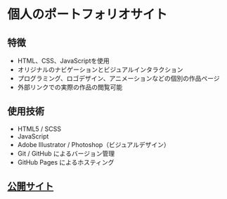 # 個人のポートフォリオサイト

## 特徴

- HTML、CSS、JavaScriptを使用
- オリジナルのナビゲーションとビジュアルインタラクション
- プログラミング、ロゴデザイン、アニメーションなどの個別の作品ページ
- 外部リンクでの実際の作品の閲覧可能

## 使用技術

- HTML5 / SCSS
- JavaScript
- Adobe Illustrator / Photoshop（ビジュアルデザイン）
- Git / GitHub によるバージョン管理
- GitHub Pages によるホスティング

## [公開サイト](https://alecmcclendon.github.io/portfolio/)
